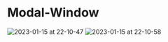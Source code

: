 # Modal-Window
![2023-01-15 at 22-10-47](https://user-images.githubusercontent.com/80258431/212560763-3a0edfad-6946-42fd-8a1d-d5e02f7c6c7d.png)
![2023-01-15 at 22-10-58](https://user-images.githubusercontent.com/80258431/212560770-87e32588-9794-4e08-8e0e-2e0793a23856.png)
